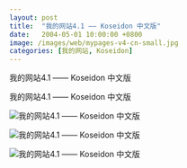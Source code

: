 ```yaml
---
layout: post
title:  "我的网站4.1 —— Koseidon 中文版"
date:   2004-05-01 10:00:00 +0800
image: /images/web/mypages-v4-cn-small.jpg
categories: [我的网站, Koseidon]
---
```


我的网站4.1 —— Koseidon 中文版

我的网站4.1 —— Koseidon 中文版

![我的网站4.1 —— Koseidon 中文版]({{site.baseurl}}/images/web/我的网站4.1-Koseidon中文版.png)

![我的网站4.1 —— Koseidon 中文版]({{site.baseurl}}/images/web/我的网站4.1-Koseidon中文版2.png)

![我的网站4.1 —— Koseidon 中文版]({{site.baseurl}}/images/web/我的网站4.1-Koseidon中文版3.png)

